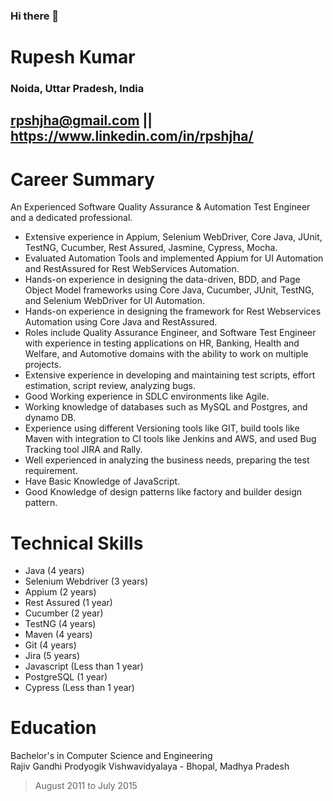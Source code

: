 ### Hi there 👋

# Rupesh Kumar

### Noida, Uttar Pradesh, India
## rpshjha@gmail.com || https://www.linkedin.com/in/rpshjha/

# Career Summary

An Experienced Software Quality Assurance & Automation Test Engineer and a dedicated professional.

<ul>
  <li>Extensive experience in Appium, Selenium WebDriver, Core Java, JUnit, TestNG, Cucumber, Rest Assured, Jasmine, Cypress, Mocha. </li>
  <li>Evaluated Automation Tools and implemented Appium for UI Automation and RestAssured for Rest WebServices Automation.</li>
  <li>Hands-on experience in designing the data-driven, BDD, and Page Object Model frameworks using Core Java, Cucumber, JUnit, TestNG, and Selenium WebDriver for UI Automation.</li>
  <li>Hands-on experience in designing the framework for Rest Webservices Automation using Core Java and RestAssured.</li>
  <li>Roles include Quality Assurance Engineer, and Software Test Engineer with experience in testing applications on HR, Banking, Health and Welfare, and Automotive domains with the ability to work on multiple projects.</li>
  <li>Extensive experience in developing and maintaining test scripts, effort estimation, script review, analyzing bugs.</li>
  <li>Good Working experience in SDLC environments like Agile.</li>
  <li>Working knowledge of databases such as MySQL and Postgres, and dynamo DB.</li>
  <li>Experience using different Versioning tools like GIT, build tools like Maven with integration to CI tools like Jenkins and AWS, and used Bug Tracking tool JIRA and Rally.</li>
  <li>Well experienced in analyzing the business needs, preparing the test requirement.</li>
   <li>Have Basic Knowledge of JavaScript.</li>
  <li>Good Knowledge of design patterns like factory and builder design pattern. </li>
</ul>


# Technical Skills

<ul>
  <li>Java (4 years)</li>
  <li>Selenium Webdriver (3 years)</li>
  <li>Appium (2 years)</li>
  <li>Rest Assured (1 year)</li>
  <li>Cucumber (2 year)</li>
  <li>TestNG (4 years)</li>
  <li>Maven (4 years)</li>
  <li>Git (4 years)</li>
  <li>Jira (5 years)</li>
  <li>Javascript (Less than 1 year)</li>
  <li>PostgreSQL (1 year)</li>
  <li>Cypress (Less than 1 year)</li>
  </ul>

# Education

Bachelor's in Computer Science and Engineering\
Rajiv Gandhi Prodyogik Vishwavidyalaya - Bhopal, Madhya Pradesh 
> August 2011 to July 2015
